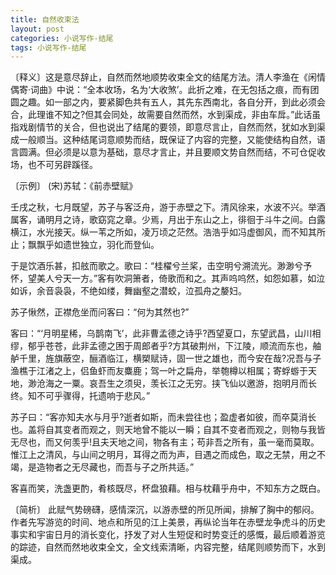```yaml
---
title: 自然收束法
layout: post
categories: 小说写作-结尾
tags: 小说写作-结尾
---
```


〔释义〕这是意尽辞止，自然而然地顺势收束全文的结尾方法。清人李渔在《闲情偶寄·词曲》中说：“全本收场，名为‘大收煞’。此折之难，在无包括之痕，而有团圆之趣。如一部之内，要紧脚色共有五人，其先东西南北，各自分开，到此必须会合，此理谁不知之?但其会同处，故需要自然而然，水到渠成，非由车戽。”此话虽指戏剧情节的关合，但也说出了结尾的要领，即意尽言止，自然而然，犹如水到渠成一般顺当。这种结尾词意顺势而结，既保证了内容的完整，又能使结构自然，语言圆满。但必须是以意为基础，意尽才言止，并且要顺文势自然而结，不可仓促收场，也不可另辟蹊径。

〔示例〕 (宋)苏轼：《前赤壁赋》

壬戌之秋，七月既望，苏子与客泛舟，游于赤壁之下。清风徐来，水波不兴。举酒属客，诵明月之诗，歌窈窕之章。少焉，月出于东山之上，徘徊于斗牛之间。白露横江，水光接天。纵一苇之所如，凌万顷之茫然。浩浩乎如冯虚御风，而不知其所止；飘飘乎如遗世独立，羽化而登仙。

于是饮酒乐甚，扣舷而歌之。歌曰：“桂櫂兮兰桨，击空明兮溯流光。渺渺兮予怀，望美人兮天一方。”客有吹洞箫者，倚歌而和之。其声呜呜然，如怨如慕，如泣如诉，余音袅袅，不绝如缕，舞幽壑之潜蛟，泣孤舟之嫠妇。

苏子愀然，正襟危坐而问客曰：“何为其然也?”

客曰：“‘月明星稀，乌鹊南飞’，此非曹孟德之诗乎?西望夏口，东望武昌，山川相缪，郁乎苍苍，此非孟德之困于周郎者乎?方其破荆州，下江陵，顺流而东也，舳舻千里，旌旗蔽空，酾酒临江，横槊赋诗，固一世之雄也，而今安在哉?况吾与子渔樵于江渚之上，侣鱼虾而友麋鹿；驾一叶之扁舟，举匏樽以相属；寄蜉蝣于天地，渺沧海之一粟。哀吾生之须臾，羡长江之无穷。挟飞仙以邀游，抱明月而长终。知不可乎骤得，托遗响于悲风。”

苏子曰：“客亦知夫水与月乎?逝者如斯，而未尝往也；盈虚者如彼，而卒莫消长也。盖将自其变者而观之，则天地曾不能以一瞬；自其不变者而观之，则物与我皆无尽也，而又何羡乎!且夫天地之间，物各有主；苟非吾之所有，虽一毫而莫取。惟江上之清风，与山间之明月，耳得之而为声，目遇之而成色，取之无禁，用之不竭，是造物者之无尽藏也，而吾与子之所共适。”

客喜而笑，洗盏更酌，肴核既尽，杯盘狼藉。相与枕藉乎舟中，不知东方之既白。

〔简析〕 此赋气势磅礴，感情深沉，以游赤壁的所见所闻，排解了胸中的郁闷。作者先写游览的时间、地点和所见的江上美景，再纵论当年在赤壁龙争虎斗的历史事实和宇宙日月的消长变化，抒发了对人生短促和时势变迁的感慨，最后顺着游览的踪迹，自然而然地收束全文，全文线索清晰，内容完整，结尾则顺势而下，水到渠成。 